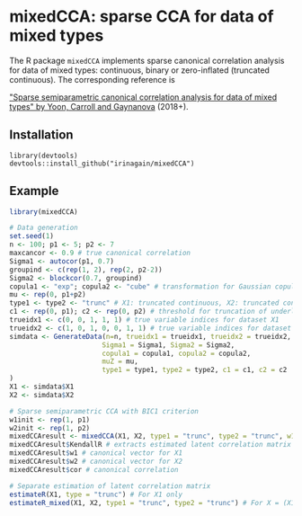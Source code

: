 <!-- README.md is generated from README.Rmd. Please edit that file -->
mixedCCA: sparse CCA for data of mixed types
============================================

The R package `mixedCCA` implements sparse canonical correlation analysis for data of mixed types: continuous, binary or zero-inflated (truncated continuous). The corresponding reference is

["Sparse semiparametric canonical correlation analysis for data of mixed types" by Yoon, Carroll and Gaynanova](http://arxiv.org/abs/1807.05274) (2018+).

Installation
------------

``` install
library(devtools)
devtools::install_github("irinagain/mixedCCA")
```

Example
-------

``` r
library(mixedCCA)

# Data generation
set.seed(1)
n <- 100; p1 <- 5; p2 <- 7
maxcancor <- 0.9 # true canonical correlation
Sigma1 <- autocor(p1, 0.7)
groupind <- c(rep(1, 2), rep(2, p2-2))
Sigma2 <- blockcor(0.7, groupind)
copula1 <- "exp"; copula2 <- "cube" # transformation for Gaussian copula model
mu <- rep(0, p1+p2)
type1 <- type2 <- "trunc" # X1: truncated continuous, X2: truncated continuous
c1 <- rep(0, p1); c2 <- rep(0, p2) # threshold for truncation of underlying continuous variable
trueidx1 <- c(0, 0, 1, 1, 1) # true variable indices for dataset X1
trueidx2 <- c(1, 0, 1, 0, 0, 1, 1) # true variable indices for dataset X2
simdata <- GenerateData(n=n, trueidx1 = trueidx1, trueidx2 = trueidx2, maxcancor = maxcancor,
                       Sigma1 = Sigma1, Sigma2 = Sigma2,
                       copula1 = copula1, copula2 = copula2,
                       muZ = mu,
                       type1 = type1, type2 = type2, c1 = c1, c2 = c2
)
X1 <- simdata$X1
X2 <- simdata$X2

# Sparse semiparametric CCA with BIC1 criterion
w1init <- rep(1, p1)
w2init <- rep(1, p2)
mixedCCAresult <- mixedCCA(X1, X2, type1 = "trunc", type2 = "trunc", w1init = w1init, w2init = w2init, BICtype = 1)
mixedCCAresult$KendallR # extracts estimated latent correlation matrix
mixedCCAresult$w1 # canonical vector for X1
mixedCCAresult$w2 # canonical vector for X2
mixedCCAresult$cor # canonical correlation

# Separate estimation of latent correlation matrix
estimateR(X1, type = "trunc") # For X1 only
estimateR_mixed(X1, X2, type1 = "trunc", type2 = "trunc") # For X = (X1, X2)
```
